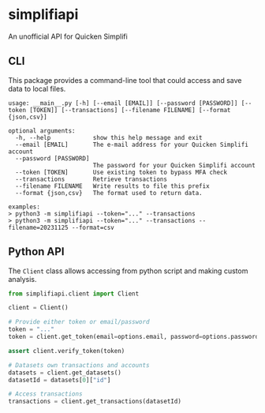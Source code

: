 # simplifiapi
An unofficial API for Quicken Simplifi

## CLI

This package provides a command-line tool that could access and save data to local files.

```shell
usage: __main__.py [-h] [--email [EMAIL]] [--password [PASSWORD]] [--token [TOKEN]] [--transactions] [--filename FILENAME] [--format {json,csv}]

optional arguments:
  -h, --help            show this help message and exit
  --email [EMAIL]       The e-mail address for your Quicken Simplifi account
  --password [PASSWORD]
                        The password for your Quicken Simplifi account
  --token [TOKEN]       Use existing token to bypass MFA check
  --transactions        Retrieve transactions
  --filename FILENAME   Write results to file this prefix
  --format {json,csv}   The format used to return data.

examples:
> python3 -m simplifiapi --token="..." --transactions
> python3 -m simplifiapi --token="..." --transactions --filename=20231125 --format=csv
```

## Python API

The `Client` class allows accessing from python script and making custom analysis.

```python
from simplifiapi.client import Client

client = Client()

# Provide either token or email/password
token = "..."
token = client.get_token(email=options.email, password=options.password)

assert client.verify_token(token)

# Datasets own transactions and accounts
datasets = client.get_datasets()
datasetId = datasets[0]["id"]

# Access transactions
transactions = client.get_transactions(datasetId)
```